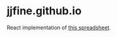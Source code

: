 jjfine.github.io
================

React implementation of [this spreadsheet](https://docs.google.com/spreadsheets/d/1vNo1W_sFvUJgxWn8wu8jkAWO6uG2ooHHoudKOZxKDso/edit?usp=sharing).
